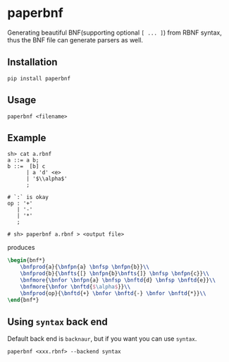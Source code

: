# paperbnf

Generating beautiful BNF(supporting optional `[ ... ]`) from RBNF syntax, thus the BNF file can generate parsers as well.  

## Installation

`pip install paperbnf`

## Usage

```
paperbnf <filename>
```

## Example
```shell script
sh> cat a.rbnf
a ::= a b;
b ::=  [b] c
      | a 'd' <e>
      | '$\\alpha$'
      ;

# `:` is okay
op : '+'
   | '-' 
   | '*'
   ;

# sh> paperbnf a.rbnf > <output file>
```
produces

```latex
\begin{bnf*}
    \bnfprod{a}{\bnfpn{a} \bnfsp \bnfpn{b}}\\
    \bnfprod{b}{\bnfts{[} \bnfpn{b}\bnfts{]} \bnfsp \bnfpn{c}}\\
    \bnfmore{\bnfor \bnfpn{a} \bnfsp \bnftd{d} \bnfsp \bnftd{e}}\\
    \bnfmore{\bnfor \bnftd{$\alpha$}}\\
    \bnfprod{op}{\bnftd{+} \bnfor \bnftd{-} \bnfor \bnftd{*}}\\
\end{bnf*}
``` 
 

## Using `syntax` back end

Default back end is `backnaur`, but if you want you can use `syntax`.

`paperbnf <xxx.rbnf> --backend syntax`
 